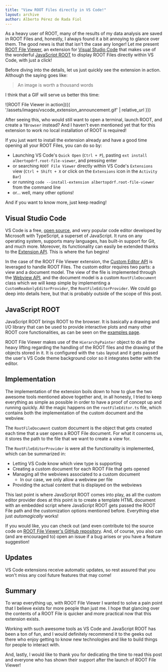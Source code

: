 ```yaml
---
title: "View ROOT Files directly in VS Code!"
layout: archive
author: Alberto Pérez de Rada Fiol
---
```


As a heavy user of ROOT, many of the results of my data analysis are saved in ROOT Files and, honestly, I always found it a bit annoying to glance over them. The good news is that that isn't the case any longer! Let me present [ROOT File Viewer](https://marketplace.visualstudio.com/items?itemName=albertopdrf.root-file-viewer), an extension for [Visual Studio Code](https://code.visualstudio.com/) that makes use of the wonderful [JavaScript ROOT](https://github.com/root-project/jsroot) to display ROOT Files directly within VS Code, with just a click!

Before diving into the details, let us just quickly see the extension in action. Although the saying goes like:

> An image is worth a thousand words

I think that a GIF will serve us better this time:

![ROOT File Viewer in action]({{ '/assets/images/vscode_extension_announcement.gif' | relative_url }})

After seeing this, who would still want to open a terminal, launch ROOT, and create a `TBrowser` instead? And I haven't even mentioned yet that for this extension to work no local installation of ROOT is required!

If you just want to install the extension already and have a good time opening all your ROOT Files, you can do so by:

- Launching VS Code's `Quick Open` (`Ctrl + P`), pasting `ext install albertopdrf.root-file-viewer`, and pressing enter
- or searching `ROOT File Viewer` directly within VS Code's `Extensions` view (`Ctrl + Shift + X` or click on the `Extensions` icon in the `Activity Bar`)
- or running `code --install-extension albertopdrf.root-file-viewer` from the command line
- or... well, many other options!

And if you want to know more, just keep reading!

## Visual Studio Code

VS Code is a free, [open source](https://github.com/Microsoft/vscode/), and very popular code editor developed by Microsoft with TypeScript, a superset of JavaScript. It runs on any operating system, supports many languages, has built-in support for Git, and much more. Moreover, its functionality can easily be extended thanks to the [Extension API](https://code.visualstudio.com/api). This is where the fun begins!

In the case of the ROOT File Viewer extension, the [Custom Editor API](https://code.visualstudio.com/api/extension-guides/custom-editors) is leveraged to handle ROOT Files. The custom editor requires two parts: a view and a document model. The view of the file is implemented through the [Webview API](https://code.visualstudio.com/api/extension-guides/webview), and the document model is a custom `RootFileDocument` class which we will keep simple by implementing a `CustomReadonlyEditorProvider`, the `RootFileEditorProvider`. We could go deep into details here, but that is probably outside of the scope of this post.

## JavaScript ROOT

JavaScript ROOT brings ROOT to the browser. It is basically a drawing and I/O library that can be used to provide interactive plots and many other ROOT core functionalities, as can be seen on the [examples page](https://root.cern/js/).

ROOT File Viewer makes use of the `HierarchyPainter` object to do all the heavy lifting regarding the handling of the ROOT files and the drawing of the objects stored in it. It is configured with the `tabs` layout and it gets passed the user's VS Code theme background color so it integrates better with the editor.

## Implementation

The implementation of the extension boils down to how to glue the two awesome tools mentioned above together and, in all honesty, I tried to keep everything as simple as possible in order to have a proof of concept up and running quickly. All the magic happens on the `rootFileEditor.ts` file, which contains both the implementation of the custom document and the webview.

The `RootFileDocument` custom document is the object that gets created each time that a user opens a ROOT File document. For what it concerns us, it stores the path to the file that we want to create a view for.

The `RootFileEditorProvider` is were all the functionality is implemented, which can be summarized in:

- Letting VS Code know which view type is supporting
- Creating a custom document for each ROOT File that gets opened
- Managing all the webviews associated to a custom document
  - In our case, we only allow a webview per file
- Providing the actual content that is displayed on the webviews

This last point is where JavaScript ROOT comes into play, as all the custom editor provider does at this point is to create a template HTML document with an embedded script where JavaScript ROOT gets passed the ROOT File path and the customization options mentioned before. Everything else just *automagically* works!

If you would like, you can check out (and even contribute to) the source code on [ROOT File Viewer's GitHub repository](https://github.com/AlbertoPdRF/root-file-viewer). And, of course, you also can (and are encouraged to) open an issue if a bug arises or you have a feature suggestion!

## Updates

VS Code extensions receive automatic updates, so rest assured that you won't miss any cool future features that may come!

## Summary

To wrap everything up, with ROOT File Viewer I wanted to solve a pain point that I believe exists for more people than just me. I hope that glancing over the contents of a ROOT File is quicker and more practical now that this extension exists.

Working with such awesome tools as VS Code and JavaScript ROOT has been a ton of fun, and I would definitely recommend it to the geeks out there who enjoy getting to know new technologies and like to build things for people to interact with.

And, lastly, I would like to thank you for dedicating the time to read this post and everyone who has shown their support after the launch of ROOT File Viewer!

